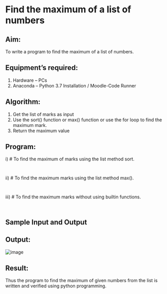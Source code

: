 # Find the maximum of a list of numbers
## Aim:
To write a program to find the maximum of a list of numbers.
## Equipment’s required:
1.	Hardware – PCs
2.	Anaconda – Python 3.7 Installation / Moodle-Code Runner
## Algorithm:
1.	Get the list of marks as input
2.	Use the sort() function or max() function or use the for loop to find the maximum mark.
3.	Return the maximum value
## Program:

i)	# To find the maximum of marks using the list method sort.
```Python



```

ii)	# To find the maximum marks using the list method max().
```Python



```

iii) # To find the maximum marks without using builtin functions.
```Python



```
## Sample Input and Output


## Output:
![image](https://github.com/Jeshwanthkumarpayyavula/FindMaximum/assets/145742402/0156d02b-0444-4890-a17f-7318ae861511)

## Result:
Thus the program to find the maximum of given numbers from the list is written and verified using python programming.

